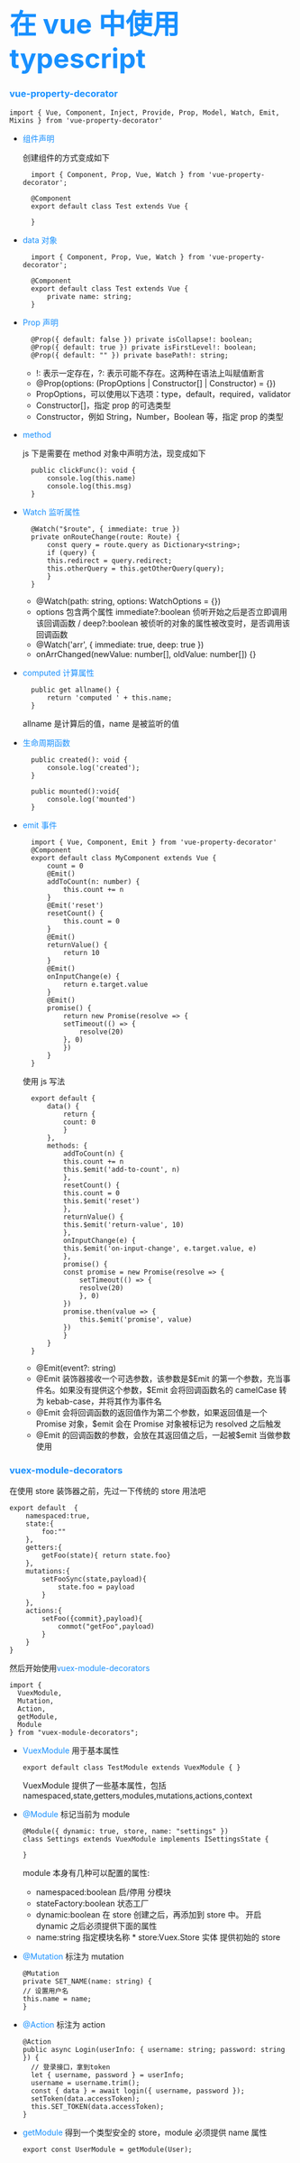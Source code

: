 ## <font color=#1890ff size=72>在 vue 中使用 typescript</font>

### <font color=#1890ff>vue-property-decorator</font>

```
import { Vue, Component, Inject, Provide, Prop, Model, Watch, Emit, Mixins } from 'vue-property-decorator'
```

- <font color=#1890ff>组件声明</font>

  创建组件的方式变成如下

  ```
    import { Component, Prop, Vue, Watch } from 'vue-property-decorator';

    @Component
    export default class Test extends Vue {

    }

  ```

- <font color=#1890ff>data 对象</font>

  ```
    import { Component, Prop, Vue, Watch } from 'vue-property-decorator';

    @Component
    export default class Test extends Vue {
        private name: string;
    }
  ```

- <font color=#1890ff>Prop 声明</font>

  ```
    @Prop({ default: false }) private isCollapse!: boolean;
    @Prop({ default: true }) private isFirstLevel!: boolean;
    @Prop({ default: "" }) private basePath!: string;
  ```

  - !: 表示一定存在，?: 表示可能不存在。这两种在语法上叫赋值断言
  - @Prop(options: (PropOptions | Constructor[] | Constructor) = {})
  - PropOptions，可以使用以下选项：type，default，required，validator
  - Constructor[]，指定 prop 的可选类型
  - Constructor，例如 String，Number，Boolean 等，指定 prop 的类型

- <font color=#1890ff>method</font>

  js 下是需要在 method 对象中声明方法，现变成如下

  ```
    public clickFunc(): void {
        console.log(this.name)
        console.log(this.msg)
    }
  ```

- <font color=#1890ff>Watch 监听属性</font>

  ```
    @Watch("$route", { immediate: true })
    private onRouteChange(route: Route) {
        const query = route.query as Dictionary<string>;
        if (query) {
        this.redirect = query.redirect;
        this.otherQuery = this.getOtherQuery(query);
        }
    }
  ```

  - @Watch(path: string, options: WatchOptions = {})
  - options 包含两个属性 immediate?:boolean 侦听开始之后是否立即调用该回调函数 / deep?:boolean 被侦听的对象的属性被改变时，是否调用该回调函数
  - @Watch('arr', { immediate: true, deep: true })
  - onArrChanged(newValue: number[], oldValue: number[]) {}

* <font color=#1890ff>computed 计算属性</font>

  ```
    public get allname() {
        return 'computed ' + this.name;
    }
  ```

  allname 是计算后的值，name 是被监听的值

- <font color=#1890ff>生命周期函数</font>

  ```
    public created(): void {
        console.log('created');
    }

    public mounted():void{
        console.log('mounted')
    }

  ```

- <font color=#1890ff>emit 事件</font>

  ```
    import { Vue, Component, Emit } from 'vue-property-decorator'
    @Component
    export default class MyComponent extends Vue {
        count = 0
        @Emit()
        addToCount(n: number) {
            this.count += n
        }
        @Emit('reset')
        resetCount() {
            this.count = 0
        }
        @Emit()
        returnValue() {
            return 10
        }
        @Emit()
        onInputChange(e) {
            return e.target.value
        }
        @Emit()
        promise() {
            return new Promise(resolve => {
            setTimeout(() => {
                resolve(20)
            }, 0)
            })
        }
    }

  ```

  使用 js 写法

  ```
    export default {
        data() {
            return {
            count: 0
            }
        },
        methods: {
            addToCount(n) {
            this.count += n
            this.$emit('add-to-count', n)
            },
            resetCount() {
            this.count = 0
            this.$emit('reset')
            },
            returnValue() {
            this.$emit('return-value', 10)
            },
            onInputChange(e) {
            this.$emit('on-input-change', e.target.value, e)
            },
            promise() {
            const promise = new Promise(resolve => {
                setTimeout(() => {
                resolve(20)
                }, 0)
            })
            promise.then(value => {
                this.$emit('promise', value)
            })
            }
        }
    }

  ```

  - @Emit(event?: string)
  - @Emit 装饰器接收一个可选参数，该参数是\$Emit 的第一个参数，充当事件名。如果没有提供这个参数，\$Emit 会将回调函数名的 camelCase 转为 kebab-case，并将其作为事件名
  - @Emit 会将回调函数的返回值作为第二个参数，如果返回值是一个 Promise 对象，\$emit 会在 Promise 对象被标记为 resolved 之后触发
  - @Emit 的回调函数的参数，会放在其返回值之后，一起被\$emit 当做参数使用

### <font color=#1890ff>vuex-module-decorators</font>

在使用 store 装饰器之前，先过一下传统的 store 用法吧

```
export default  {
    namespaced:true,
    state:{
        foo:""
    },
    getters:{
        getFoo(state){ return state.foo}
    },
    mutations:{
        setFooSync(state,payload){
            state.foo = payload
        }
    },
    actions:{
        setFoo({commit},payload){
            commot("getFoo",payload)
        }
    }
}

```

然后开始使用<font color=#1890ff>vuex-module-decorators</font>

```
import {
  VuexModule,
  Mutation,
  Action,
  getModule,
  Module
} from "vuex-module-decorators";
```

- <font color=#1890ff>VuexModule</font> 用于基本属性

  ```
  export default class TestModule extends VuexModule { }
  ```

  VuexModule 提供了一些基本属性，包括 namespaced,state,getters,modules,mutations,actions,context

- <font color=#1890ff>@Module</font> 标记当前为 module

  ```
  @Module({ dynamic: true, store, name: "settings" })
  class Settings extends VuexModule implements ISettingsState {

  }
  ```

  module 本身有几种可以配置的属性:

  - namespaced:boolean 启/停用 分模块
  - stateFactory:boolean 状态工厂
  - dynamic:boolean 在 store 创建之后，再添加到 store 中。 开启 dynamic 之后必须提供下面的属性
  - name:string 指定模块名称 \* store:Vuex.Store 实体 提供初始的 store

* <font color=#1890ff>@Mutation</font> 标注为 mutation

  ```
  @Mutation
  private SET_NAME(name: string) {
  // 设置用户名
  this.name = name;
  }
  ```

* <font color=#1890ff>@Action</font> 标注为 action

  ```
  @Action
  public async Login(userInfo: { username: string; password: string }) {
    // 登录接口，拿到token
    let { username, password } = userInfo;
    username = username.trim();
    const { data } = await login({ username, password });
    setToken(data.accessToken);
    this.SET_TOKEN(data.accessToken);
  }
  ```

* <font color=#1890ff>getModule</font> 得到一个类型安全的 store，module 必须提供 name 属性

  ```
  export const UserModule = getModule(User);
  ```
